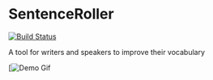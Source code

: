 # SentenceRoller

[![Build Status](https://travis-ci.org/nickakey/ThesaurusInput.svg?branch=master)](https://travis-ci.org/nickakey/ThesaurusInput)

A tool for writers and speakers to improve their vocabulary

[![Demo Gif](https://i.imgur.com/FGWCGo5.gif)
